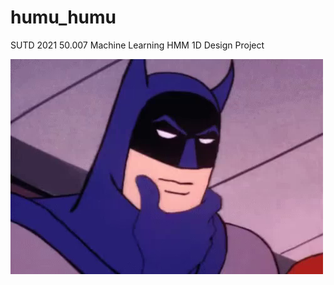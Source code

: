 # humu_humu
SUTD 2021 50.007 Machine Learning HMM 1D Design Project

![Batman](./assets/batman.png)
